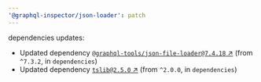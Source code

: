 ```yaml
---
'@graphql-inspector/json-loader': patch
---
```

dependencies updates:
  - Updated dependency [`@graphql-tools/json-file-loader@7.4.18`
    ↗︎](https://www.npmjs.com/package/@graphql-tools/json-file-loader/v/7.4.18) (from `^7.3.2`, in
    `dependencies`)
  - Updated dependency [`tslib@2.5.0` ↗︎](https://www.npmjs.com/package/tslib/v/2.5.0) (from
    `^2.0.0`, in `dependencies`)
